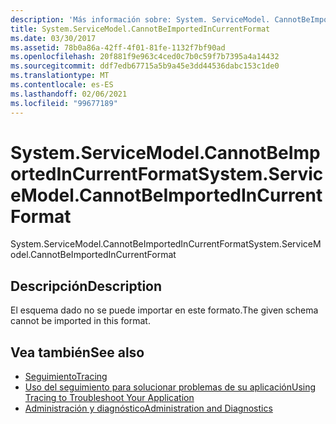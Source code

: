 ```yaml
---
description: 'Más información sobre: System. ServiceModel. CannotBeImportedInCurrentFormat'
title: System.ServiceModel.CannotBeImportedInCurrentFormat
ms.date: 03/30/2017
ms.assetid: 78b0a86a-42ff-4f01-81fe-1132f7bf90ad
ms.openlocfilehash: 20f881f9e963c4ced0c7b0c59f7b7395a4a14432
ms.sourcegitcommit: ddf7edb67715a5b9a45e3dd44536dabc153c1de0
ms.translationtype: MT
ms.contentlocale: es-ES
ms.lasthandoff: 02/06/2021
ms.locfileid: "99677189"
---
```

# <a name="systemservicemodelcannotbeimportedincurrentformat"></a><span data-ttu-id="45cdc-103">System.ServiceModel.CannotBeImportedInCurrentFormat</span><span class="sxs-lookup"><span data-stu-id="45cdc-103">System.ServiceModel.CannotBeImportedInCurrentFormat</span></span>

<span data-ttu-id="45cdc-104">System.ServiceModel.CannotBeImportedInCurrentFormat</span><span class="sxs-lookup"><span data-stu-id="45cdc-104">System.ServiceModel.CannotBeImportedInCurrentFormat</span></span>  
  
## <a name="description"></a><span data-ttu-id="45cdc-105">Descripción</span><span class="sxs-lookup"><span data-stu-id="45cdc-105">Description</span></span>  

 <span data-ttu-id="45cdc-106">El esquema dado no se puede importar en este formato.</span><span class="sxs-lookup"><span data-stu-id="45cdc-106">The given schema cannot be imported in this format.</span></span>  
  
## <a name="see-also"></a><span data-ttu-id="45cdc-107">Vea también</span><span class="sxs-lookup"><span data-stu-id="45cdc-107">See also</span></span>

- [<span data-ttu-id="45cdc-108">Seguimiento</span><span class="sxs-lookup"><span data-stu-id="45cdc-108">Tracing</span></span>](index.md)
- [<span data-ttu-id="45cdc-109">Uso del seguimiento para solucionar problemas de su aplicación</span><span class="sxs-lookup"><span data-stu-id="45cdc-109">Using Tracing to Troubleshoot Your Application</span></span>](using-tracing-to-troubleshoot-your-application.md)
- [<span data-ttu-id="45cdc-110">Administración y diagnóstico</span><span class="sxs-lookup"><span data-stu-id="45cdc-110">Administration and Diagnostics</span></span>](../index.md)
